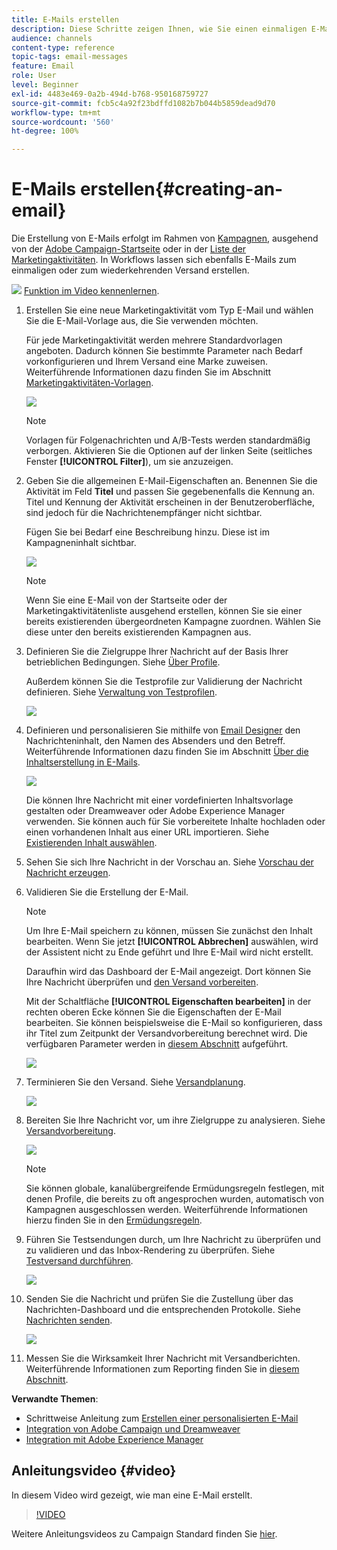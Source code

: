 ```yaml
---
title: E-Mails erstellen
description: Diese Schritte zeigen Ihnen, wie Sie einen einmaligen E-Mail-Versand mit Adobe Campaign erstellen können.
audience: channels
content-type: reference
topic-tags: email-messages
feature: Email
role: User
level: Beginner
exl-id: 4483e469-0a2b-494d-b768-950168759727
source-git-commit: fcb5c4a92f23bdffd1082b7b044b5859dead9d70
workflow-type: tm+mt
source-wordcount: '560'
ht-degree: 100%

---
```


# E-Mails erstellen{#creating-an-email}

Die Erstellung von E-Mails erfolgt im Rahmen von [Kampagnen](../../start/using/marketing-activities.md#creating-a-marketing-activity), ausgehend von der [Adobe Campaign-Startseite](../../start/using/interface-description.md#home-page) oder in der [Liste der Marketingaktivitäten](../../start/using/marketing-activities.md#about-marketing-activities). In Workflows lassen sich ebenfalls E-Mails zum einmaligen oder zum wiederkehrenden Versand erstellen.

![](assets/do-not-localize/how-to-video.png) [Funktion im Video kennenlernen](#video).

1. Erstellen Sie eine neue Marketingaktivität vom Typ E-Mail und wählen Sie die E-Mail-Vorlage aus, die Sie verwenden möchten.

   Für jede Marketingaktivität werden mehrere Standardvorlagen angeboten. Dadurch können Sie bestimmte Parameter nach Bedarf vorkonfigurieren und Ihrem Versand eine Marke zuweisen. Weiterführende Informationen dazu finden Sie im Abschnitt [Marketingaktivitäten-Vorlagen](../../start/using/marketing-activity-templates.md).

   ![](assets/email_creation_1.png)

   >[!NOTE]
   >
   >Vorlagen für Folgenachrichten und A/B-Tests werden standardmäßig verborgen. Aktivieren Sie die Optionen auf der linken Seite (seitliches Fenster **[!UICONTROL Filter]**), um sie anzuzeigen.

1. Geben Sie die allgemeinen E-Mail-Eigenschaften an. Benennen Sie die Aktivität im Feld **Titel** und passen Sie gegebenenfalls die Kennung an. Titel und Kennung der Aktivität erscheinen in der Benutzeroberfläche, sind jedoch für die Nachrichtenempfänger nicht sichtbar.

   Fügen Sie bei Bedarf eine Beschreibung hinzu. Diese ist im Kampagneninhalt sichtbar.

   ![](assets/email_creation_2.png)

   >[!NOTE]
   >
   >Wenn Sie eine E-Mail von der Startseite oder der Marketingaktivitätenliste ausgehend erstellen, können Sie sie einer bereits existierenden übergeordneten Kampagne zuordnen. Wählen Sie diese unter den bereits existierenden Kampagnen aus.

1. Definieren Sie die Zielgruppe Ihrer Nachricht auf der Basis Ihrer betrieblichen Bedingungen. Siehe [Über Profile](../../audiences/using/about-profiles.md).

   Außerdem können Sie die Testprofile zur Validierung der Nachricht definieren. Siehe [Verwaltung von Testprofilen](../../audiences/using/managing-test-profiles.md).

   ![](assets/email_creation_3.png)

1. Definieren und personalisieren Sie mithilfe von [Email Designer](../../designing/using/designing-content-in-adobe-campaign.md) den Nachrichteninhalt, den Namen des Absenders und den Betreff. Weiterführende Informationen dazu finden Sie im Abschnitt [Über die Inhaltserstellung in E-Mails](../../designing/using/designing-content-in-adobe-campaign.md).

   ![](assets/email_creation_4.png)

   Die können Ihre Nachricht mit einer vordefinierten Inhaltsvorlage gestalten oder Dreamweaver oder Adobe Experience Manager verwenden. Sie können auch für Sie vorbereitete Inhalte hochladen oder einen vorhandenen Inhalt aus einer URL importieren. Siehe [Existierenden Inhalt auswählen](../../designing/using/using-existing-content.md).

1. Sehen Sie sich Ihre Nachricht in der Vorschau an. Siehe [Vorschau der Nachricht erzeugen](../../sending/using/previewing-messages.md).
1. Validieren Sie die Erstellung der E-Mail.

   >[!NOTE]
   >
   >Um Ihre E-Mail speichern zu können, müssen Sie zunächst den Inhalt bearbeiten. Wenn Sie jetzt **[!UICONTROL Abbrechen]** auswählen, wird der Assistent nicht zu Ende geführt und Ihre E-Mail wird nicht erstellt.

   Daraufhin wird das Dashboard der E-Mail angezeigt. Dort können Sie Ihre Nachricht überprüfen und [den Versand vorbereiten](../../sending/using/preparing-the-send.md).

   Mit der Schaltfläche **[!UICONTROL Eigenschaften bearbeiten]** in der rechten oberen Ecke können Sie die Eigenschaften der E-Mail bearbeiten. Sie können beispielsweise die E-Mail so konfigurieren, dass ihr Titel zum Zeitpunkt der Versandvorbereitung berechnet wird. Die verfügbaren Parameter werden in [diesem Abschnitt](../../administration/using/configuring-email-channel.md#list-of-email-properties) aufgeführt.

   ![](assets/delivery_dashboard_2.png)

1. Terminieren Sie den Versand. Siehe [Versandplanung](../../sending/using/about-scheduling-messages.md).

   ![](assets/delivery_planning.png)

1. Bereiten Sie Ihre Nachricht vor, um ihre Zielgruppe zu analysieren. Siehe [Versandvorbereitung](../../sending/using/confirming-the-send.md).

   ![](assets/preparing_delivery_2.png)

   >[!NOTE]
   >
   >Sie können globale, kanalübergreifende Ermüdungsregeln festlegen, mit denen Profile, die bereits zu oft angesprochen wurden, automatisch von Kampagnen ausgeschlossen werden. Weiterführende Informationen hierzu finden Sie in den [Ermüdungsregeln](../../sending/using/fatigue-rules.md).

1. Führen Sie Testsendungen durch, um Ihre Nachricht zu überprüfen und zu validieren und das Inbox-Rendering zu überprüfen. Siehe [Testversand durchführen](../../sending/using/sending-proofs.md).

   ![](assets/bat_select.png)

1. Senden Sie die Nachricht und prüfen Sie die Zustellung über das Nachrichten-Dashboard und die entsprechenden Protokolle. Siehe [Nachrichten senden](../../sending/using/confirming-the-send.md).

   ![](assets/confirm_delivery.png)

1. Messen Sie die Wirksamkeit Ihrer Nachricht mit Versandberichten. Weiterführende Informationen zum Reporting finden Sie in [diesem Abschnitt](../../reporting/using/about-dynamic-reports.md).

**Verwandte Themen**:

* Schrittweise Anleitung zum [Erstellen einer personalisierten E-Mail](https://helpx.adobe.com/de/campaign/kb/acs-get-started-with-emails.html)
* [ Integration von Adobe Campaign und Dreamweaver](../../designing/using/using-integrations.md#editing-content-in-dreamweaver)
* [Integration mit Adobe Experience Manager](../../integrating/using/integrating-with-experience-manager.md)

## Anleitungsvideo {#video}

In diesem Video wird gezeigt, wie man eine E-Mail erstellt.

>[!VIDEO](https://video.tv.adobe.com/v/23721?quality=12)

Weitere Anleitungsvideos zu Campaign Standard finden Sie [hier](https://experienceleague.adobe.com/docs/campaign-standard-learn/tutorials/overview.html?lang=de).
